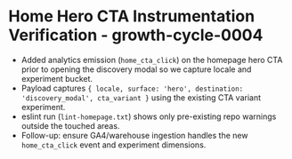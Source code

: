 # Home Hero CTA Instrumentation Verification - growth-cycle-0004
- Added analytics emission (`home_cta_click`) on the homepage hero CTA prior to opening the discovery modal so we capture locale and experiment bucket.
- Payload captures `{ locale, surface: 'hero', destination: 'discovery_modal', cta_variant }` using the existing CTA variant experiment.
- eslint run (`lint-homepage.txt`) shows only pre-existing repo warnings outside the touched areas.
- Follow-up: ensure GA4/warehouse ingestion handles the new `home_cta_click` event and experiment dimensions.
